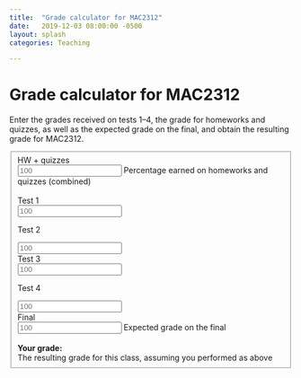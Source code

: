```yaml
---
title:  "Grade calculator for MAC2312"
date:   2019-12-03 08:00:00 -0500
layout: splash
categories: Teaching

--- 
```


<!-- <style type="text/css"> -->
<!-- .form-horizontal { -->
<!-- width: 60%; -->
<!-- margin-left: 20%; -->
<!-- } -->
<!-- </style> -->


<head>
<meta charset="utf-8">
<link rel="stylesheet" href="/assets/css/bootstrap.css">
<script src="/assets/js/jquery-1.11.3.min.js"></script>
<!-- <script src="https://maxcdn.bootstrapcdn.com/bootstrap/3.3.5/js/bootstrap.min.js"></script> -->
</head>

# Grade calculator for MAC2312

<div class="container">
<p>
Enter the grades received on tests 1–4, the grade for homeworks and quizzes, as well as the expected grade on the final, and obtain the resulting grade for MAC2312.
</p> 

<form class="form-horizontal">
<fieldset>

<div class="form-group">
<label class="col-md-4 control-label" for="hw"> HW + quizzes </label> 
<div class="col-md-4">
<input id="hw" placeholder="100" class="form-control input-md" type="text">
<span class="help-block">Percentage earned on homeworks and quizzes (combined)</span>
</div>
</div>

<br>
<div class="form-group">
<label class="col-md-2 control-label" for="one"> Test 1 </label> 
<div class="col-md-3">
<input id="one" placeholder="100" class="form-control input-md" type="text">
<!-- <span class="help-block"> Grade you received on test 1</span> -->
</div>

<label class="col-md-2 control-label" for="two"> Test 2 </label> 
<div class="col-md-3">
<input id="two" placeholder="100" class="form-control input-md" type="text">
</div>
</div>

<div class="form-group">
<label class="col-md-2 control-label" for="three"> Test 3 </label> 
<div class="col-md-3">
<input id="three" placeholder="100" class="form-control input-md" type="text">
</div>

<label class="col-md-2 control-label" for="four"> Test 4 </label> 
<div class="col-md-3">
<input id="four" placeholder="100" class="form-control input-md" type="text">
</div>
</div>


<div class="form-group">
<label class="col-md-4 control-label" for="final"> Final </label> 
<div class="col-md-4">
<input id="final" placeholder="100" class="form-control input-md" type="text">
<span class="help-block">Expected grade on the final</span>
</div>
</div>

<br>

<div class="form-group">
<label class="col-md-4 control-label" for="result"><b> Your grade: </b> </label> 
<div class="col-md-4">
<div id="result" class="form-control" style="font-weight: bold;">
</div>
<span class="help-block">The resulting grade for this class, assuming you performed as
above</span>
</div>
</div>

</fieldset>
</form>
</div>

<script>
$(function () {
        var hw = 0, tests = [0,0,0,0], f = 0, r = 0, m =0;

        function format(x) {
        x = String(x);
        var n = x.indexOf('.');
        if (n <= 0) { return x; }
        return x.substr(0, n + 3);
        }

        function evaluate(selector) {
        var x = $(selector).val();

        if (x.indexOf('*') > 0 || x.indexOf('+') > 0 || x.indexOf('/') > 0) {
        x = eval(x);
        }

        return Number(x);
        }

        function calculate() {
            var mes = "";
            hw = evaluate("#hw");
            tests[1] = evaluate("#one");
            tests[2] = evaluate("#two");
            tests[3] = evaluate("#three");
            tests[4] = evaluate("#four");
            f = evaluate("#final");

            m = Math.min(tests[1],tests[2],tests[3],tests[4]);
            r =  
                0.6*( tests[1]+tests[2]+tests[3]+tests[4] )/4
                // 0.6*( tests[1]+tests[2]+tests[3]+tests[4] + Math.max((f-m)/2, 0) )/4
                +0.1*hw
                +0.3*f;

             if (r>89)
                 mes = " (A)";
             else if (r>79)
                 mes = " (B)";
             else if (r>69)
                 mes = " (C)";
             else if (r>59)
                 mes = " (D)";
             else if (r>0)
                 mes = " (F)";

            // if (r>89)
            //     mes = " (A)";
            // else if (r>88)
            //     mes = " (A-)";
            // else if (r>79)
            //     mes = " (B)";
            // else if (r>69)
            //     mes = " (C)";
            // else if (r>67)
            //     mes = " (C-)";
            // else if (r>50)
            //     mes = " (D)";
            // else if (r>0)
            //     mes = " (F)";

            $("#result").text(format(String(r))+mes);
        }

        $("#one,#two,#three,#four,#hw,#final").keyup(function (e) {
                calculate();
                });

        calculate();
});
</script>
